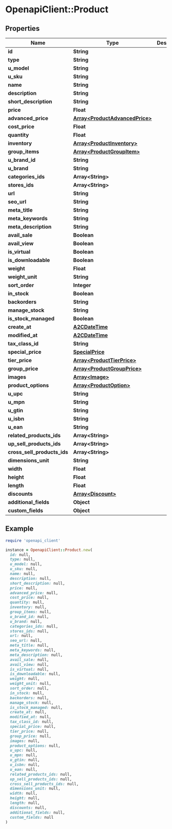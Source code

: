 # OpenapiClient::Product

## Properties

| Name | Type | Description | Notes |
| ---- | ---- | ----------- | ----- |
| **id** | **String** |  | [optional] |
| **type** | **String** |  | [optional] |
| **u_model** | **String** |  | [optional] |
| **u_sku** | **String** |  | [optional] |
| **name** | **String** |  | [optional] |
| **description** | **String** |  | [optional] |
| **short_description** | **String** |  | [optional] |
| **price** | **Float** |  | [optional] |
| **advanced_price** | [**Array&lt;ProductAdvancedPrice&gt;**](ProductAdvancedPrice.md) |  | [optional] |
| **cost_price** | **Float** |  | [optional] |
| **quantity** | **Float** |  | [optional] |
| **inventory** | [**Array&lt;ProductInventory&gt;**](ProductInventory.md) |  | [optional] |
| **group_items** | [**Array&lt;ProductGroupItem&gt;**](ProductGroupItem.md) |  | [optional] |
| **u_brand_id** | **String** |  | [optional] |
| **u_brand** | **String** |  | [optional] |
| **categories_ids** | **Array&lt;String&gt;** |  | [optional] |
| **stores_ids** | **Array&lt;String&gt;** |  | [optional] |
| **url** | **String** |  | [optional] |
| **seo_url** | **String** |  | [optional] |
| **meta_title** | **String** |  | [optional] |
| **meta_keywords** | **String** |  | [optional] |
| **meta_description** | **String** |  | [optional] |
| **avail_sale** | **Boolean** |  | [optional] |
| **avail_view** | **Boolean** |  | [optional] |
| **is_virtual** | **Boolean** |  | [optional] |
| **is_downloadable** | **Boolean** |  | [optional] |
| **weight** | **Float** |  | [optional] |
| **weight_unit** | **String** |  | [optional] |
| **sort_order** | **Integer** |  | [optional] |
| **in_stock** | **Boolean** |  | [optional] |
| **backorders** | **String** |  | [optional] |
| **manage_stock** | **String** |  | [optional] |
| **is_stock_managed** | **Boolean** |  | [optional] |
| **create_at** | [**A2CDateTime**](A2CDateTime.md) |  | [optional] |
| **modified_at** | [**A2CDateTime**](A2CDateTime.md) |  | [optional] |
| **tax_class_id** | **String** |  | [optional] |
| **special_price** | [**SpecialPrice**](SpecialPrice.md) |  | [optional] |
| **tier_price** | [**Array&lt;ProductTierPrice&gt;**](ProductTierPrice.md) |  | [optional] |
| **group_price** | [**Array&lt;ProductGroupPrice&gt;**](ProductGroupPrice.md) |  | [optional] |
| **images** | [**Array&lt;Image&gt;**](Image.md) |  | [optional] |
| **product_options** | [**Array&lt;ProductOption&gt;**](ProductOption.md) |  | [optional] |
| **u_upc** | **String** |  | [optional] |
| **u_mpn** | **String** |  | [optional] |
| **u_gtin** | **String** |  | [optional] |
| **u_isbn** | **String** |  | [optional] |
| **u_ean** | **String** |  | [optional] |
| **related_products_ids** | **Array&lt;String&gt;** |  | [optional] |
| **up_sell_products_ids** | **Array&lt;String&gt;** |  | [optional] |
| **cross_sell_products_ids** | **Array&lt;String&gt;** |  | [optional] |
| **dimensions_unit** | **String** |  | [optional] |
| **width** | **Float** |  | [optional] |
| **height** | **Float** |  | [optional] |
| **length** | **Float** |  | [optional] |
| **discounts** | [**Array&lt;Discount&gt;**](Discount.md) |  | [optional] |
| **additional_fields** | **Object** |  | [optional] |
| **custom_fields** | **Object** |  | [optional] |

## Example

```ruby
require 'openapi_client'

instance = OpenapiClient::Product.new(
  id: null,
  type: null,
  u_model: null,
  u_sku: null,
  name: null,
  description: null,
  short_description: null,
  price: null,
  advanced_price: null,
  cost_price: null,
  quantity: null,
  inventory: null,
  group_items: null,
  u_brand_id: null,
  u_brand: null,
  categories_ids: null,
  stores_ids: null,
  url: null,
  seo_url: null,
  meta_title: null,
  meta_keywords: null,
  meta_description: null,
  avail_sale: null,
  avail_view: null,
  is_virtual: null,
  is_downloadable: null,
  weight: null,
  weight_unit: null,
  sort_order: null,
  in_stock: null,
  backorders: null,
  manage_stock: null,
  is_stock_managed: null,
  create_at: null,
  modified_at: null,
  tax_class_id: null,
  special_price: null,
  tier_price: null,
  group_price: null,
  images: null,
  product_options: null,
  u_upc: null,
  u_mpn: null,
  u_gtin: null,
  u_isbn: null,
  u_ean: null,
  related_products_ids: null,
  up_sell_products_ids: null,
  cross_sell_products_ids: null,
  dimensions_unit: null,
  width: null,
  height: null,
  length: null,
  discounts: null,
  additional_fields: null,
  custom_fields: null
)
```

